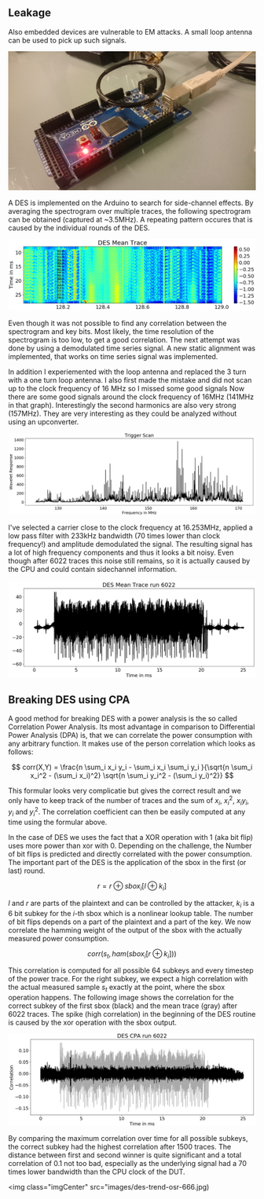 ## Leakage
Also embedded devices are vulnerable to EM attacks.
A small loop antenna can be used to pick up such signals.

<img class="imgCenter" src="images/setup-arduino.jpg">

A DES is implemented on the Arduino to search for side-channel effects.
By averaging the spectrogram over multiple traces, the following spectrogram can be obtained (captured at ~3.5MHz).
A repeating pattern occures that is caused by the individual rounds of the DES.

<img class="imgCenter" src="images/arduino-des-mean.jpg">

Even though it was not possible to find any correlation between the spectrogram and key bits.
Most likely, the time resolution of the spectrogram is too low, to get a good correlation.
The next attempt was done by using a demodulated time series signal.
A new static alignment was implemented, that works on time series signal was implemented.

In addition I experiemented with the loop antenna and replaced the 3 turn with a one turn loop antenna.
I also first made the mistake and did not scan up to the clock frequency of 16 MHz so I missed some good signals
Now there are some good signals around the clock frequency of 16MHz (141MHz in that graph).
Interestingly the second harmonics are also very strong (157MHz).
They are very interesting as they could be analyzed without using an upconverter.

<img class="imgCenter" src="images/arduino-scan-hf.jpg">

I've selected a carrier close to the clock frequency at 16.253MHz, applied a low pass filter with 233kHz bandwidth (70 times lower than clock frequency!) and amplitude demodulated the signal.
The resulting signal has a lot of high frequency components and thus it looks a bit noisy.
Even though after 6022 traces this noise still remains, so it is actually caused by the CPU and could contain sidechannel information.

<img class="imgCenter" src="images/des-mean-osr-666.jpg">

## Breaking DES using CPA
A good method for breaking DES with a power analysis is the so called Correlation Power Analysis.
Its most advantage in comparison to Differential Power Analysis (DPA) is, that we can correlate the power consumption with any arbitrary function.
It makes use of the person correlation which looks as follows:

$$ corr(X,Y) = \frac{n \sum_i x_i y_i - \sum_i x_i \sum_i y_i }{\sqrt{n \sum_i x_i^2 - (\sum_i x_i)^2} \sqrt{n \sum_i y_i^2 - (\sum_i y_i)^2}} $$

This formular looks very complicatie but gives the correct result and we only have to keep track of the number of traces and the sum of $x_i$, $x_i^2$, $x_iy_i$, $y_i$ and $y_i^2$.
The correlation coefficient can then be easily computed at any time using the formular above.

In the case of DES we uses the fact that a XOR operation with 1 (aka bit flip) uses more power than xor with 0.
Depending on the challenge, the Number of bit flips is predicted and directly correlated with the power consumption.
The important part of the DES is the application of the sbox in the first (or last) round.

$$ r = r \oplus sbox_i[l \oplus k_i] $$

$l$ and $r$ are parts of the plaintext and can be controlled by the attacker, $k_i$ is a 6 bit subkey for the $i$-th sbox which is a nonlinear lookup table.
The number of bit flips depends on a part of the plaintext and a part of the key.
We now correlate the hamming weight of the output of the sbox with the actually measured power consumption.

$$ corr(s_t, ham(sbox_i[r \oplus k_i])) $$

This correlation is computed for all possible 64 subkeys and every timestep of the power trace.
For the right subkey, we expect a high correlation with the actual measured sample $s_t$ exactly at the point, where the sbox operation happens.
The following image shows the correlation for the correct subkey of the first sbox (black) and the mean trace (gray) after 6022 traces.
The spike (high correlation) in the beginning of the DES routine is caused by the xor operation with the sbox output.

<img class="imgCenter" src="images/des-corr-osr-666.jpg">

By comparing the maximum correlation over time for all possible subkeys, the correct subkey had the highest correlation after 1500 traces.
The distance between first and second winner is quite significant and a total correlation of 0.1 not too bad, especially as the underlying signal had a 70 times lower bandwidth than the CPU clock of the DUT.

<img class="imgCenter" src="images/des-trend-osr-666.jpg)
